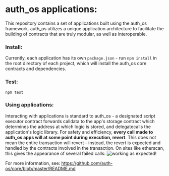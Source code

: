 # auth_os applications:

This repository contains a set of applications built using the auth_os framework. auth_os utilizes a unique application architecture to facilitate the building of contracts that are truly modular, as well as interoperable.

### Install:

Currently, each application has its own `package.json` - run `npm install` in the root directory of each project, which will install the auth_os core contracts and dependencies. 

### Test:

`npm test`

### Using applications:

Interacting with applications is standard to auth_os - a designated script executor contract forwards calldata to the app's storage contract which determines the address at which logic is stored, and delegatecalls the application's logic library. For safety and efficiency, **every call made to auth_os apps will at some point during execution, revert**. This does not mean the entire transaction will revert - instead, the revert is expected and handled by the contracts involved in the transaction. On sites like etherscan, this gives the appearance of several failed calls: ![working as expected](https://ropsten.etherscan.io/address/0x5eadd1456ce64247b48bac2e53605b4a934c53fd)!

For more information, see: https://github.com/auth-os/core/blob/master/README.md
